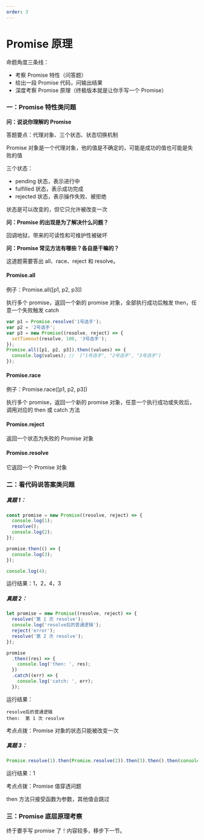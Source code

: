 ```yaml
---
order: 3
---
```


# Promise 原理

命题角度三条线：

- 考察 Promise 特性（问答题）
- 给出一段 Promise 代码，问输出结果
- 深度考察 Promise 原理（终极版本就是让你手写一个 Promise）

### 一：Promise 特性类问题

**问：说说你理解的 Promise**

答题要点：代理对象、三个状态、状态切换机制

Promise 对象是一个代理对象，他的值是不确定的，可能是成功的值也可能是失败的值

三个状态：

- pending 状态，表示进行中
- fulfilled 状态，表示成功完成
- rejected 状态，表示操作失败、被拒绝

状态是可以改变的，但它只允许被改变一次

**问：Promise 的出现是为了解决什么问题？**

回调地狱，带来的可读性和可维护性被破坏

**问：Promise 常见方法有哪些？各自是干嘛的？**

这道题需要答出 all、race、reject 和 resolve。

#### Promise.all

例子：Promise.all([p1, p2, p3])

执行多个 promise，返回一个新的 promise 对象，全部执行成功后触发 then，任意一个失败触发 catch

```javascript
var p1 = Promise.resolve('1号选手');
var p2 = '2号选手';
var p3 = new Promise((resolve, reject) => {
  setTimeout(resolve, 100, '3号选手');
});
Promise.all([p1, p2, p3]).then((values) => {
  console.log(values); //  ["1号选手", "2号选手", "3号选手"]
});
```

#### Promise.race

例子：Promise.race([p1, p2, p3])

执行多个 promise，返回一个新的 promise 对象，任意一个执行成功或失败后，调用对应的 then 或 catch 方法

#### Promise.reject

返回一个状态为失败的 Promise 对象

#### Promise.resolve

它返回一个 Promise 对象

### 二：看代码说答案类问题

##### 真题 1：

```javascript
const promise = new Promise((resolve, reject) => {
  console.log(1);
  resolve();
  console.log(2);
});

promise.then(() => {
  console.log(3);
});

console.log(4);
```

运行结果：1，2，4，3

##### 真题 2：

```javascript
let promise = new Promise((resolve, reject) => {
  resolve('第 1 次 resolve');
  console.log('resolve后的普通逻辑');
  reject('error');
  resolve('第 2 次 resolve');
});

promise
  .then((res) => {
    console.log('then: ', res);
  })
  .catch((err) => {
    console.log('catch: ', err);
  });
```

运行结果：

```
resolve后的普通逻辑
then:  第 1 次 resolve
```

考点点拨：Promise 对象的状态只能被改变一次

##### 真题 3：

```javascript
Promise.resolve(1).then(Promise.resolve(2)).then(3).then().then(console.log);
```

运行结果：1

考点点拨：Promise 值穿透问题

then 方法只接受函数为参数，其他值会跳过

### 三：Promise 底层原理考察

终于要手写 promise 了！内容较多，移步下一节。
